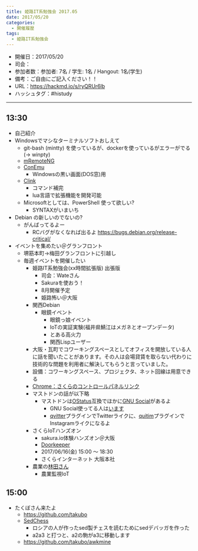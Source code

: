 ```yaml
---
title: 姫路IT系勉強会 2017.05
date: 2017/05/20
categories:
  - 開催履歴
tags:
  - 姫路IT系勉強会
---
```


* 開催日：2017/05/20
* 司会：
* 参加者数：参加者: 7名 / 学生: 1名 / Hangout: 1名(学生)
* 備考：ご自由にご記入ください！！
* URL：https://hackmd.io/s/ryQRUr6lb
* ハッシュタグ：#histudy

---

## 13:30

* 自己紹介
* Windowsでマシなターミナルソフトおしえて
  * git-bash (mintty) を使っているが、dockerを使っているがエラーがでる (→ winpty)
  * [mRemoteNG](https://mremoteng.org/)
  * [ConEmu](https://conemu.github.io/)
    * Windowsの黒い画面(DOS窓)用
  * [Clink](https://mridgers.github.io/clink/)
    * コマンド補完
    * lua言語で拡張機能を開発可能
  * Microsoftとしては、PowerShell 使って欲しい?
    * SYNTAXがいまいち
* Debian の新しいのでないの?
  * がんばってるよー
    * RCバグがなくなれば出るよ <https://bugs.debian.org/release-critical/>
* イベントを集めたい＠グランフロント
  * 堺筋本町→梅田グランフロントに引越し
  * 毎週イベントを開催したい
    * 姫路IT系勉強会(xx時間拡張版) 出張版
      * 司会：Wateさん
      * Sakuraを使おう！
      * 8月開催予定
      * 姫路怖い＠大阪
    * 関西Debian
      * 眼鏡イベント
        * 眼鏡っ娘イベント
        * IoTの実証実験(福井県鯖江はメガネとオープンデータ)
        * とある高火力
        * 関西Lispユーザー
    * 大阪・瓦町でコワーキングスペースとしてオフィスを開放している人に話を聞いたことがあります。その人は会場貸賃を取らない代わりに技術的な問題を利用者に解決してもらうと言っていました。
    * 設備：コワーキングスペース、プロジェクタ、ネット回線は用意できる
    * [Chrome：さくらのコントロールパネルリンク](https://chrome.google.com/webstore/detail/%E3%81%95%E3%81%8F%E3%82%89%E3%81%AE%E3%82%B3%E3%83%B3%E3%83%88%E3%83%AD%E3%83%BC%E3%83%AB%E3%83%91%E3%83%8D%E3%83%AB%E3%83%AA%E3%83%B3%E3%82%AF/lpjekhokckhcokjklglljenadonhfcdb)
    * マストドンの話が以下略
      * マストドンは[OStatus](http://muziyoshiz.hatenablog.com/entry/2017/04/30/143632)互換でほかに[GNU Social](https://git.gnu.io/gnu/gnu-social)があるよ
        * GNU Social使ってる人は[います](https://quitter.se/nogajun)
        * [qvitter](https://git.gnu.io/h2p/Qvitter)プラグインでTwitterライクに、[quitim](https://github.com/hannesmannerheim/quitim)プラグインでInstagramライクになるよ
    * さくらIoTハンズオン
      * sakura.io体験ハンズオン＠大阪
      * [Doorkeeper](https://sakura.doorkeeper.jp/events/60523)
      * 2017/06/16(金) 15:00 ～ 18:30
      * さくらインターネット 大阪本社
    * 農業の[林田さん](https://www.facebook.com/profile.php?id=100005703193676)
      * 農業監視IoT

## 15:00

* たくぼさん来たよ
  * https://github.com/takubo
  * [SedChess](https://github.com/bolknote/SedChess/blob/master/chess.sed)
    * ロシアの人が作ったsed製チェスを読むためにsedデバッガを作った
    * a2a3 と打つと、a2の駒がa3に移動します
  * https://github.com/takubo/awkmine
